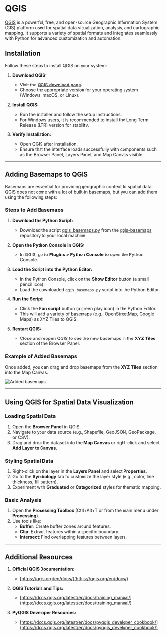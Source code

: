 # QGIS

[QGIS](https://qgis.org/) is a powerful, free, and open-source Geographic Information System (GIS) platform used for spatial data visualization, analysis, and cartographic mapping. It supports a variety of spatial formats and integrates seamlessly with Python for advanced customization and automation.

## Installation

Follow these steps to install QGIS on your system:

1. **Download QGIS:**

   - Visit the [QGIS download page](https://qgis.org/en/site/forusers/download.html).
   - Choose the appropriate version for your operating system (Windows, macOS, or Linux).

2. **Install QGIS:**

   - Run the installer and follow the setup instructions.
   - For Windows users, it is recommended to install the Long Term Release (LTR) version for stability.

3. **Verify Installation:**
   - Open QGIS after installation.
   - Ensure that the interface loads successfully with components such as the Browser Panel, Layers Panel, and Map Canvas visible.

---

## Adding Basemaps to QGIS

Basemaps are essential for providing geographic context to spatial data. QGIS does not come with a lot of built-in basemaps, but you can add them using the following steps:

### Steps to Add Basemaps

1. **Download the Python Script:**

   - Download the script [qgis_basemaps.py](https://github.com/opengeos/qgis-basemaps/blob/main/qgis_basemaps.py) from the [qgis-basemaps](https://github.com/opengeos/qgis-basemaps) repository to your local machine.

2. **Open the Python Console in QGIS:**

   - In QGIS, go to **Plugins > Python Console** to open the Python Console.

3. **Load the Script into the Python Editor:**

   - In the Python Console, click on the **Show Editor** button (a small pencil icon).
   - Load the downloaded `qgis_basemaps.py` script into the Python Editor.

4. **Run the Script:**

   - Click the **Run script** button (a green play icon) in the Python Editor.
   - This will add a variety of basemaps (e.g., OpenStreetMap, Google Maps) as XYZ Tiles to QGIS.

5. **Restart QGIS:**
   - Close and reopen QGIS to see the new basemaps in the **XYZ Tiles** section of the Browser Panel.

### Example of Added Basemaps

Once added, you can drag and drop basemaps from the **XYZ Tiles** section into the Map Canvas.

![Added basemaps](https://github.com/user-attachments/assets/90062fa8-ab18-4e9e-9724-8c7bbdbb1f4b)

---

## Using QGIS for Spatial Data Visualization

### Loading Spatial Data

1. Open the **Browser Panel** in QGIS.
2. Navigate to your data source (e.g., Shapefile, GeoJSON, GeoPackage, or CSV).
3. Drag and drop the dataset into the **Map Canvas** or right-click and select **Add Layer to Canvas**.

### Styling Spatial Data

1. Right-click on the layer in the **Layers Panel** and select **Properties**.
2. Go to the **Symbology** tab to customize the layer style (e.g., color, line thickness, fill pattern).
3. Experiment with **Graduated** or **Categorized** styles for thematic mapping.

### Basic Analysis

1. Open the **Processing Toolbox** (Ctrl+Alt+T or from the main menu under **Processing**).
2. Use tools like:
   - **Buffer**: Create buffer zones around features.
   - **Clip**: Extract features within a specific boundary.
   - **Intersect**: Find overlapping features between layers.

---

## Additional Resources

1. **Official QGIS Documentation:**

   - [https://qgis.org/en/docs/](https://qgis.org/en/docs/)

2. **QGIS Tutorials and Tips:**

   - [https://docs.qgis.org/latest/en/docs/training_manual/](https://docs.qgis.org/latest/en/docs/training_manual/)

3. **PyQGIS Developer Resources:**
   - [https://docs.qgis.org/latest/en/docs/pyqgis_developer_cookbook/](https://docs.qgis.org/latest/en/docs/pyqgis_developer_cookbook/)
